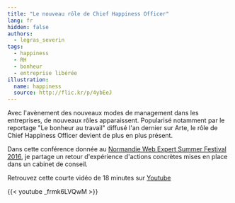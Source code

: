 ```yaml
---
title: "Le nouveau rôle de Chief Happiness Officer"
lang: fr
hidden: false
authors:
  - legras_severin
tags:
  - happiness
  - RH
  - bonheur
  - entreprise libérée
illustration:
  name: happiness
  source: http://flic.kr/p/4ybEeJ
---
```


Avec l'avènement des nouveaux modes de management dans les entreprises, de nouveaux rôles apparaissent. Popularisé notamment par le reportage "Le bonheur au travail" diffusé l'an dernier sur Arte, le rôle de Chief Happiness Officer devient de plus en plus présent.

Dans cette conférence donnée au [Normandie Web Expert Summer Festival 2016](http://summer-festival.nwx.fr/), je partage un retour d'expérience d'actions concrètes mises en place dans un cabinet de conseil.

Retrouvez cette courte vidéo de 18 minutes sur [Youtube](https://www.youtube.com/watch?v=_frmk6LVQwM)

{{< youtube _frmk6LVQwM >}}
